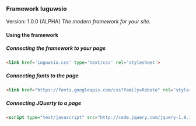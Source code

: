 ### Framework Iuguwsio
Version: 1.0.0 (ALPHA)
_The modern framework for your site._

#### Using the framework


##### Connecting the framework to your page
```html
<link href='iuguwsio.css' type='text/css' rel='stylesheet'>
```

##### Connecting fonts to the page
```html
<link href="https://fonts.googleapis.com/css?family=Roboto" rel="stylesheet">
```

##### Connecting JQuerty to a page
```html
<script type="text/javascript" src="http://code.jquery.com/jquery-1.9.1.js"></script>
```

